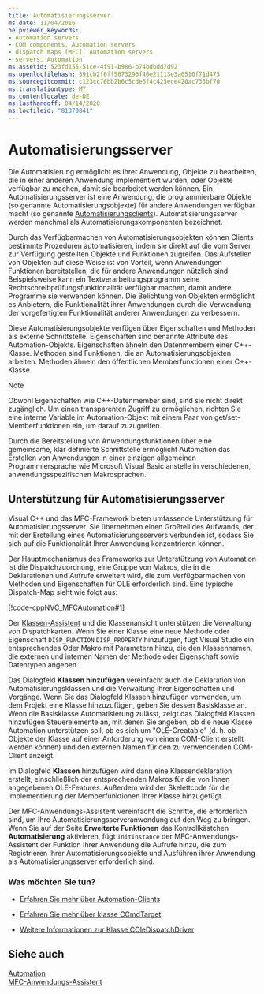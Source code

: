 ```yaml
---
title: Automatisierungsserver
ms.date: 11/04/2016
helpviewer_keywords:
- Automation servers
- COM components, Automation servers
- dispatch maps [MFC], Automation servers
- servers, Automation
ms.assetid: 523fd155-51ce-4f91-b986-b74bdbdd7d92
ms.openlocfilehash: 391cb2f6ff5673296f40e21113e3a6510f71d475
ms.sourcegitcommit: c123cc76bb2b6c5cde6f4c425ece420ac733bf70
ms.translationtype: MT
ms.contentlocale: de-DE
ms.lasthandoff: 04/14/2020
ms.locfileid: "81370841"
---
```

# <a name="automation-servers"></a>Automatisierungsserver

Die Automatisierung ermöglicht es Ihrer Anwendung, Objekte zu bearbeiten, die in einer anderen Anwendung implementiert wurden, oder Objekte verfügbar zu machen, damit sie bearbeitet werden können. Ein Automatisierungsserver ist eine Anwendung, die programmierbare Objekte (so genannte Automatisierungsobjekte) für andere Anwendungen verfügbar macht (so genannte [Automatisierungsclients](../mfc/automation-clients.md)). Automatisierungsserver werden manchmal als Automatisierungskomponenten bezeichnet.

Durch das Verfügbarmachen von Automatisierungsobjekten können Clients bestimmte Prozeduren automatisieren, indem sie direkt auf die vom Server zur Verfügung gestellten Objekte und Funktionen zugreifen. Das Aufstellen von Objekten auf diese Weise ist von Vorteil, wenn Anwendungen Funktionen bereitstellen, die für andere Anwendungen nützlich sind. Beispielsweise kann ein Textverarbeitungsprogramm seine Rechtschreibprüfungsfunktionalität verfügbar machen, damit andere Programme sie verwenden können. Die Belichtung von Objekten ermöglicht es Anbietern, die Funktionalität ihrer Anwendungen durch die Verwendung der vorgefertigten Funktionalität anderer Anwendungen zu verbessern.

Diese Automatisierungsobjekte verfügen über Eigenschaften und Methoden als externe Schnittstelle. Eigenschaften sind benannte Attribute des Automation-Objekts. Eigenschaften ähneln den Datenmembern einer C++-Klasse. Methoden sind Funktionen, die an Automatisierungsobjekten arbeiten. Methoden ähneln den öffentlichen Memberfunktionen einer C++-Klasse.

> [!NOTE]
> Obwohl Eigenschaften wie C++-Datenmember sind, sind sie nicht direkt zugänglich. Um einen transparenten Zugriff zu ermöglichen, richten Sie eine interne Variable im Automation-Objekt mit einem Paar von get/set-Memberfunktionen ein, um darauf zuzugreifen.

Durch die Bereitstellung von Anwendungsfunktionen über eine gemeinsame, klar definierte Schnittstelle ermöglicht Automation das Erstellen von Anwendungen in einer einzigen allgemeinen Programmiersprache wie Microsoft Visual Basic anstelle in verschiedenen, anwendungsspezifischen Makrosprachen.

## <a name="support-for-automation-servers"></a><a name="_core_support_for_automation_servers"></a>Unterstützung für Automatisierungsserver

Visual C++ und das MFC-Framework bieten umfassende Unterstützung für Automatisierungsserver. Sie übernehmen einen Großteil des Aufwands, der mit der Erstellung eines Automatisierungsservers verbunden ist, sodass Sie sich auf die Funktionalität Ihrer Anwendung konzentrieren können.

Der Hauptmechanismus des Frameworks zur Unterstützung von Automation ist die Dispatchzuordnung, eine Gruppe von Makros, die in die Deklarationen und Aufrufe erweitert wird, die zum Verfügbarmachen von Methoden und Eigenschaften für OLE erforderlich sind. Eine typische Dispatch-Map sieht wie folgt aus:

[!code-cpp[NVC_MFCAutomation#1](../mfc/codesnippet/cpp/automation-servers_1.cpp)]

Der [Klassen-Assistent](reference/mfc-class-wizard.md) und die Klassenansicht unterstützen die Verwaltung von Dispatchkarten. Wenn Sie einer Klasse eine neue Methode oder Eigenschaft `DISP_FUNCTION` `DISP_PROPERTY` hinzufügen, fügt Visual Studio ein entsprechendes Oder Makro mit Parametern hinzu, die den Klassennamen, die externen und internen Namen der Methode oder Eigenschaft sowie Datentypen angeben.

Das Dialogfeld **Klassen hinzufügen** vereinfacht auch die Deklaration von Automatisierungsklassen und die Verwaltung ihrer Eigenschaften und Vorgänge. Wenn Sie das Dialogfeld Klassen hinzufügen verwenden, um dem Projekt eine Klasse hinzuzufügen, geben Sie dessen Basisklasse an. Wenn die Basisklasse Automatisierung zulässt, zeigt das Dialogfeld Klassen hinzufügen Steuerelemente an, mit denen Sie angeben, ob die neue Klasse Automation unterstützen soll, ob es sich um "OLE-Creatable" (d. h. ob Objekte der Klasse auf einer Anforderung von einem COM-Client erstellt werden können) und den externen Namen für den zu verwendenden COM-Client anzeigt.

Im Dialogfeld **Klassen** hinzufügen wird dann eine Klassendeklaration erstellt, einschließlich der entsprechenden Makros für die von Ihnen angegebenen OLE-Features. Außerdem wird der Skelettcode für die Implementierung der Memberfunktionen Ihrer Klasse hinzugefügt.

Der MFC-Anwendungs-Assistent vereinfacht die Schritte, die erforderlich sind, um Ihre Automatisierungsserveranwendung auf den Weg zu bringen. Wenn Sie auf der Seite **Erweiterte Funktionen** das Kontrollkästchen **Automatisierung** aktivieren, fügt `InitInstance` der MFC-Anwendungs-Assistent der Funktion Ihrer Anwendung die Aufrufe hinzu, die zum Registrieren Ihrer Automatisierungsobjekte und Ausführen ihrer Anwendung als Automatisierungsserver erforderlich sind.

### <a name="what-do-you-want-to-do"></a>Was möchten Sie tun?

- [Erfahren Sie mehr über Automation-Clients](../mfc/automation-clients.md)

- [Erfahren Sie mehr über klasse CCmdTarget](../mfc/reference/ccmdtarget-class.md)

- [Weitere Informationen zur Klasse COleDispatchDriver](../mfc/reference/coledispatchdriver-class.md)

## <a name="see-also"></a>Siehe auch

[Automation](../mfc/automation.md)<br/>
[MFC-Anwendungs-Assistent](../mfc/reference/mfc-application-wizard.md)
